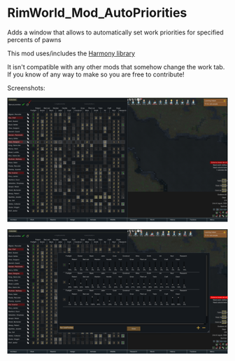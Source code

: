 # RimWorld_Mod_AutoPriorities
Adds a window that allows to automatically set work priorities for specified percents of pawns

This mod uses/includes the [Harmony library](https://github.com/pardeike/Harmony)

It isn't compatible with any other mods that somehow change the work tab. If you know of any way to make so you are free to contribute!

Screenshots:

![](/ImagesForGithub/new%20button.png)

![](/ImagesForGithub/new%20window.png)

